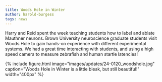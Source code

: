 ```yaml
---
title: Woods Hole in Winter
author: harold-burgess
tags: news
---
```

<!-- excerpt start -->
Harry and Reid spent the week teaching students how to label and ablate Mauthner neurons. Brown University neuroscience graduate students visit Woods Hole to gain hands-on experience with different experimental systems. We had a great time interacting with students, and using a high speed camera to measure zebrafish and human startle latencies!
<!-- excerpt end -->
{%
  include figure.html
  image="images/updates/24-0120_woodshole.jpg"
  caption="Woods Hole in Winter is a little bleak, but still beautiful!"
  width="400px"
%}
